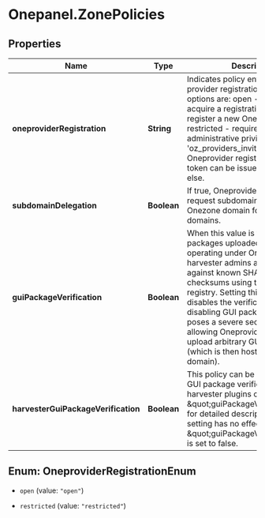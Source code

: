 # Onepanel.ZonePolicies

## Properties
Name | Type | Description | Notes
------------ | ------------- | ------------- | -------------
**oneproviderRegistration** | **String** | Indicates policy enforced during provider registration. Possible options are: open - anyone can acquire a registration token and register a new Oneprovider restricted - requires an administrative privilege &#39;oz_providers_invite&#39;              to generate a Oneprovider registration token. The token              can be issued for someone else.  | [optional] 
**subdomainDelegation** | **Boolean** | If true, Oneproviders are allowed to request subdomains of the Onezone domain for use as their domains. | [optional] 
**guiPackageVerification** | **Boolean** | When this value is true, GUI packages uploaded by services operating under Onezone or by harvester admins are checked against known SHA-256 checksums using the compatibility registry. Setting this value to false disables the verification. WARNING: disabling GUI package verification poses a severe security threat, allowing Oneprovider owners to upload arbitrary GUI to Onezone (which is then hosted in Onezone&#39;s domain).  | [optional] [default to true]
**harvesterGuiPackageVerification** | **Boolean** | This policy can be used to disable GUI package verification for harvester plugins only. See \&quot;guiPackageVerification\&quot; for detailed description. This setting has no effect if \&quot;guiPackageVerification\&quot; is set to false.  | [optional] [default to true]


<a name="OneproviderRegistrationEnum"></a>
## Enum: OneproviderRegistrationEnum


* `open` (value: `"open"`)

* `restricted` (value: `"restricted"`)




